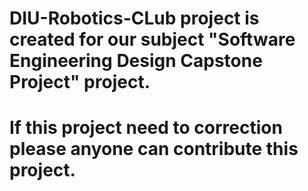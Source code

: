 # DIU-Robotics-CLub project is created for our subject "Software Engineering Design Capstone Project" project.
# If this project need to correction please anyone can contribute this project.
